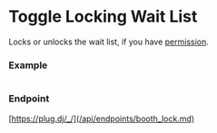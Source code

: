 # Toggle Locking Wait List

Locks or unlocks the wait list, if you have [permission](/api/roles.md).

### Example

```js

```

### Endpoint

[https://plug.dj/_/](/api/endpoints/booth_lock.md)